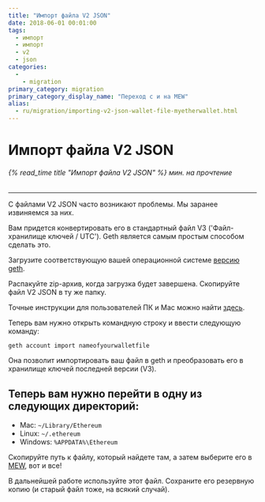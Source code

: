 ```yaml
---
title: "Импорт файла V2 JSON"
date: 2018-06-01 00:01:00
tags:
  - импорт
  - импорт
  - v2
  - json
categories:
  - 
    - migration
primary_category: migration
primary_category_display_name: "Переход с и на MEW"
alias:
  - ru/migration/importing-v2-json-wallet-file-myetherwallet.html
---
```


# **Импорт файла V2 JSON**

###### {% read_time title "Импорт файла V2 JSON" %} мин. на прочтение

* * *

С файлами V2 JSON часто возникают проблемы. Мы заранее извиняемся за них.

Вам придется конвертировать его в стандартный файл V3 ('Файл-хранилище ключей / UTC'). Geth является самым простым способом сделать это.

Загрузите соответствующую вашей операционной системе [версию geth](https://github.com/ethereum/go-ethereum/releases).

Распакуйте zip-архив, когда загрузка будет завершена. Скопируйте файл V2 JSON в ту же папку.

Точные инструкции для пользователей ПК и Mac можно найти [здесь](https://ethereum.stackexchange.com/questions/465/How-to-import-a-plain-private-key-into-geth-or-mist).

Теперь вам нужно открыть командную строку и ввести следующую команду:

`geth account import nameofyourwalletfile`

Она позволит импортировать ваш файл в geth и преобразовать его в хранилище ключей последней версии (V3).

## **Теперь вам нужно перейти в одну из следующих директорий:**

-   Mac: `~/Library/Ethereum`
-   Linux: `~/.ethereum`
-   Windows: `%APPDATA%\Ethereum`

Скопируйте путь к файлу, который найдете там, а затем выберите его в [MEW](https://www.myetherwallet.com), вот и все!

В дальнейшей работе используйте этот файл. Сохраните его резервную копию (и старый файл тоже, на всякий случай).
